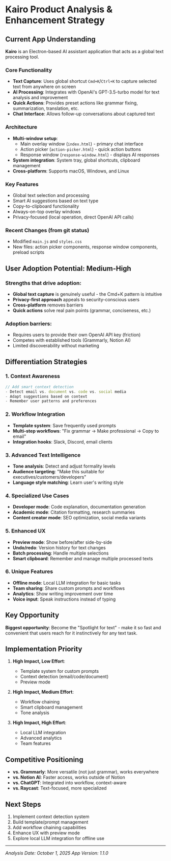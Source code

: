 # Kairo Product Analysis & Enhancement Strategy

## Current App Understanding

**Kairo** is an Electron-based AI assistant application that acts as a global text processing tool.

### Core Functionality
- **Text Capture**: Uses global shortcut `Cmd+K`/`Ctrl+K` to capture selected text from anywhere on screen
- **AI Processing**: Integrates with OpenAI's GPT-3.5-turbo model for text analysis and improvement
- **Quick Actions**: Provides preset actions like grammar fixing, summarization, translation, etc.
- **Chat Interface**: Allows follow-up conversations about captured text

### Architecture
- **Multi-window setup**: 
  - Main overlay window (`index.html`) - primary chat interface
  - Action picker (`action-picker.html`) - quick action buttons
  - Response window (`response-window.html`) - displays AI responses
- **System integration**: System tray, global shortcuts, clipboard management
- **Cross-platform**: Supports macOS, Windows, and Linux

### Key Features
- Global text selection and processing
- Smart AI suggestions based on text type
- Copy-to-clipboard functionality
- Always-on-top overlay windows
- Privacy-focused (local operation, direct OpenAI API calls)

### Recent Changes (from git status)
- Modified `main.js` and `styles.css`
- New files: action picker components, response window components, preload scripts

## User Adoption Potential: **Medium-High**

### Strengths that drive adoption:
- **Global text capture** is genuinely useful - the Cmd+K pattern is intuitive
- **Privacy-first approach** appeals to security-conscious users
- **Cross-platform** removes barriers
- **Quick actions** solve real pain points (grammar, conciseness, etc.)

### Adoption barriers:
- Requires users to provide their own OpenAI API key (friction)
- Competes with established tools (Grammarly, Notion AI)
- Limited discoverability without marketing

## Differentiation Strategies

### 1. **Context Awareness**
```javascript
// Add smart context detection
- Detect email vs. document vs. code vs. social media
- Adapt suggestions based on context
- Remember user patterns and preferences
```

### 2. **Workflow Integration**
- **Template system**: Save frequently used prompts
- **Multi-step workflows**: "Fix grammar → Make professional → Copy to email"
- **Integration hooks**: Slack, Discord, email clients

### 3. **Advanced Text Intelligence**
- **Tone analysis**: Detect and adjust formality levels
- **Audience targeting**: "Make this suitable for executives/customers/developers"
- **Language style matching**: Learn user's writing style

### 4. **Specialized Use Cases**
- **Developer mode**: Code explanation, documentation generation
- **Academic mode**: Citation formatting, research summaries
- **Content creator mode**: SEO optimization, social media variants

### 5. **Enhanced UX**
- **Preview mode**: Show before/after side-by-side
- **Undo/redo**: Version history for text changes
- **Batch processing**: Handle multiple selections
- **Smart clipboard**: Remember and manage multiple processed texts

### 6. **Unique Features**
- **Offline mode**: Local LLM integration for basic tasks
- **Team sharing**: Share custom prompts and workflows
- **Analytics**: Show writing improvement over time
- **Voice input**: Speak instructions instead of typing

## Key Opportunity

**Biggest opportunity**: Become the "Spotlight for text" - make it so fast and convenient that users reach for it instinctively for any text task.

## Implementation Priority

1. **High Impact, Low Effort**:
   - Template system for custom prompts
   - Context detection (email/code/document)
   - Preview mode

2. **High Impact, Medium Effort**:
   - Workflow chaining
   - Smart clipboard management
   - Tone analysis

3. **High Impact, High Effort**:
   - Local LLM integration
   - Advanced analytics
   - Team features

## Competitive Positioning

- **vs. Grammarly**: More versatile (not just grammar), works everywhere
- **vs. Notion AI**: Faster access, works outside of Notion
- **vs. ChatGPT**: Integrated into workflow, context-aware
- **vs. Raycast**: Text-focused, more specialized

## Next Steps

1. Implement context detection system
2. Build template/prompt management
3. Add workflow chaining capabilities
4. Enhance UX with preview mode
5. Explore local LLM integration for offline use

---

*Analysis Date: October 1, 2025*
*App Version: 1.1.0*